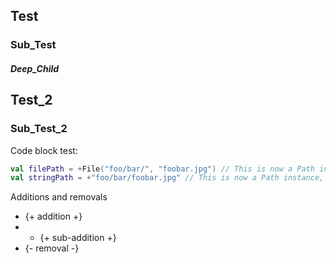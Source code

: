 

## Test

### Sub_Test

##### Deep_Child

## Test_2

### Sub_Test_2

Code block test:
```kotlin
val filePath = +File("foo/bar/", "foobar.jpg") // This is now a Path instance, not a File one.
val stringPath = +"foo/bar/foobar.jpg" // This is now a Path instance, not a String one.
```
Additions and removals
- {+ addition +}
- - {+ sub-addition +}
- {- removal -}
